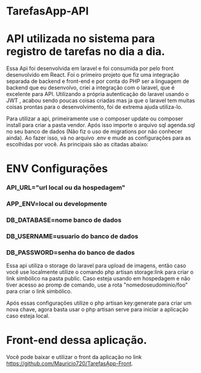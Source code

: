 # TarefasApp-API
# API utilizada no sistema para registro de tarefas no dia a dia.

Essa Api foi desenvolvida em laravel e foi consumida por pelo front desenvolvido em React. Foi o primeiro projeto que fiz uma integração separada de backend e front-end e por conta do PHP ser a linguagem de backend que eu desenvolvo, criei a integração com o laravel, que é excelente para API. Utilizando a própria autenticação do laravel usando o JWT , acabou sendo poucas coisas criadas mas ja que o laravel tem muitas coisas prontas para o desenvolvimento, foi de extrema ajuda utiliza-lo.

Para utilizar a api, primeiramente use o composer update ou composer install para criar a pasta vendor. Após isso importe o arquivo sql agenda.sql no seu banco de dados (Não fiz o uso de migrations por não conhecer ainda). Ao fazer isso, vá no arquivo .env e mude as configurações para as escolhidas por você. As principais são as citadas abaixo:

# ENV Configurações
### API_URL="url local ou da hospedagem" 
### APP_ENV=local ou developmente 
### DB_DATABASE=nome banco de dados 
### DB_USERNAME=usuario do banco de dados 
### DB_PASSWORD=senha do banco de dados

Essa api utiliza o storage do laravel para upload de imagens, então caso você use localmente utilize o comando php artisan storage:link para criar o link simbólico na pasta public. Caso esteja usando em hospedagem e não tiver acesso ao promp de comando, use a rota "nomedoseudominio/foo" para criar o link simbólico.

Após essas configurações utilize o php artisan key:generate para criar um nova chave, agora basta usar o php artisan serve para iniciar a aplicação caso esteja local.

# Front-end dessa aplicação.
Você pode baixar e utilizar o front da aplicação no link https://github.com/Mauricio720/TarefasApp-Front.
